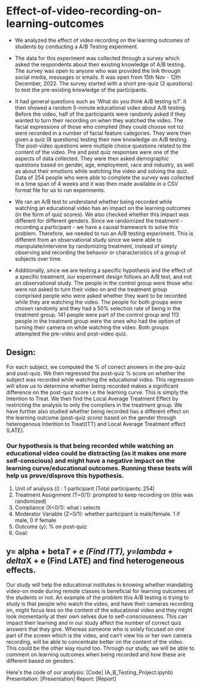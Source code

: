 # Effect-of-video-recording-on-learning-outcomes

- We analyzed the effect of video recording on the learning outcomes of students by conducting a A/B Testing experiment.

- The data for this experiment was collected through a survey which asked the respondents about their existing knowledge of A/B testing. The survey was open to anyone who was provided the link through social media, messages or emails. It was open from 15th Nov - 12th December, 2022. The survey started with a short pre-quiz (2 questions) to test the pre-existing knowledge of the participants.  

- It had general questions such as ‘What do you think A/B testing is?’.  It then showed a random 5-minute educational video about A/B testing. Before the video, half of the participants were randomly asked if they wanted to turn their recording on when they watched the video. The facial expressions of those who complied (they could choose not to) were recorded in a number of facial feature categories. They were then given a quiz (8 questions) testing their new knowledge on A/B testing. The post-video questions were multiple choice questions related to the content of the video. Pre and post quiz responses were one of the aspects of data collected. They were then asked demographic questions based on gender, age, employment, race and industry, as well as about their emotions while watching the video and solving the quiz. Data of 254 people who were able to complete the survey was collected in a time span of 4 weeks and it was then made available in a CSV format file for us to run experiments.

- We ran an A/B test to understand whether being recorded while watching an educational video has an impact on the learning outcomes (in the form of quiz scores). We also checked whether this impact was different for different genders. Since we randomized the treatment - recording a participant - we have a causal framework to solve this problem. Therefore, we needed to run an A/B testing experiment. This is different from an observational study since we were able to manipulate/intervene by randomizing treatment, instead of simply observing and recording the behavior or characteristics of a group of subjects over time. 

- Additionally, since we are testing a specific hypothesis and the effect of a specific treatment, our experiment design follows an A/B test, and not an observational study. The people in the control group were those who were not asked to turn their video on and the treatment group comprised people who were asked whether they want to be recorded while they are watching the video. The people for both groups were chosen randomly and they had a 50% selection rate of being in the treatment group. 141 people were part of the control group and 113 people in the treatment group were the ones who had the option of turning their camera on while watching the video. Both groups attempted the pre-video and post-video quiz. 

## Design: 
For each subject, we computed the % of correct answers in the pre-quiz and post-quiz. We then regressed the post-quiz % score on whether the subject was recorded while watching the educational video. This regression will allow us to determine whether being recorded makes a significant difference on the post-quiz score i.e the learning curve. This is simply the Intention to Treat. We then find the Local Average Treatment Effect by restricting the analysis to only the compliers in the treatment group. We have further also studied whether being recorded has a different effect on the learning outcome (post-quiz score) based on the gender through heterogenous Intention to Treat(ITT) and Local Average Treatment effect (LATE).

### Our hypothesis is that being recorded while watching an educational video could be distracting (as it makes one more self-conscious) and might have a negative impact on the learning curve/educational outcomes. Running these tests will help us prove/disprove this hypothesis.

1. Unit of analysis (i) : 1 participant (Total participants: 254)
2. Treatment Assignment (T=0/1): prompted to keep recording on (this was randomized)
3. Compliance (X=0/1): what i selects
4. Moderator Variable (Z=0/1): whether participant is male/female. 1 if male, 0 if female
5. Outcome (y): % on post-quiz
6. Goal: 
 ##     y= alpha + beta*T + e (Find ITT), y=lambda + delta*X + e (Find LATE) and find heterogeneous effects.


Our study will help the educational institutes in knowing whether mandating video-on mode during remote classes is beneficial for learning outcomes of the students or not. An example of the problem this A/B testing is trying to study is that people who watch the video, and have their cameras recording on, might focus less on the content of the educational video and they might  look momentarily at their own selves due to self-consciousness. This can impact their learning and in our study affect the number of correct quiz answers that they give. Whereas someone who is solely focused on one part of the screen which is the video, and can’t view his or her own camera recording, will be able to concentrate better on the content of the video. This could be the other way round too. Through our study, we will be able to comment on learning outcomes when being recorded and how these are different based on genders.
 
 
Here's the code of our analysis: [Code] (A_B_Testing_Project.ipynb)
Presentation: [Presentation]
Report: [Report] 
